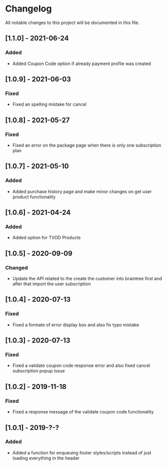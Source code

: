 # Changelog
All notable changes to this project will be documented in this file.

## [1.1.0] - 2021-06-24

### Added
- Added Coupon Code option if already payment profile was created

## [1.0.9] - 2021-06-03

### Fixed
- Fixed an spelling mistake for cancel

## [1.0.8] - 2021-05-27

### Fixed
- Fixed an error on the package page when there is only one subscription plan

## [1.0.7] - 2021-05-10

### Added
- Added purchase history page and make minor changes on get user product functionality

## [1.0.6] - 2021-04-24

### Added
- Added option for TVOD Products

## [1.0.5] - 2020-09-09

### Changed
- Update the API related to the create the customer into braintree first and after that import the user subscription

## [1.0.4] - 2020-07-13

### Fixed
- Fixed a formate of error display box and also fix typo mistake

## [1.0.3] - 2020-07-13

### Fixed
- Fixed a validate coupon code response error and also fixed cancel subscription popup issue

## [1.0.2] - 2019-11-18

### Fixed
- Fixed a response message of the validate coupon code functionality

## [1.0.1] - 2019-?-?

### Added
- Added a function for enqueuing footer styles/scripts instead of just loading everything in the header



